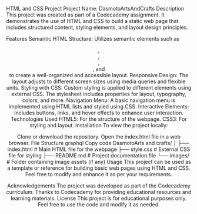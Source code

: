 HTML and CSS Project
Project Name: DasmotoArtsAndCrafts
Description
This project was created as part of a Codecademy assignment. It demonstrates the use of HTML and CSS to build a static web page that includes structured content, styling elements, and layout design principles.

Features
Semantic HTML Structure: Utilizes semantic elements such as <header>, <nav>, <section>, <article>, and <footer> to create a well-organized and accessible layout.
Responsive Design: The layout adjusts to different screen sizes using media queries and flexible units.
Styling with CSS: Custom styling is applied to different elements using external CSS. The stylesheet includes properties for layout, typography, colors, and more.
Navigation Menu: A basic navigation menu is implemented using HTML lists and styled using CSS.
Interactive Elements: Includes buttons, links, and hover effects to enhance user interaction.
Technologies Used
HTML5: For the structure of the webpage.
CSS3: For styling and layout.
Installation
To view the project locally:

Clone or download the repository.
Open the index.html file in a web browser.
File Structure
graphql
Copy code
DasmotoArts and crafts/
│
├── index.html         # Main HTML file for the webpage
├── style.css          # External CSS file for styling
├── README.md          # Project documentation file
└── images/            # Folder containing image assets (if any)
Usage
This project can be used as a template or reference for building basic web pages using HTML and CSS. Feel free to modify and enhance it as per your requirements.

Acknowledgements
The project was developed as part of the Codecademy curriculum.
Thanks to Codecademy for providing educational resources and learning materials.
License
This project is for educational purposes only. Feel free to use the code and modify it as needed.
